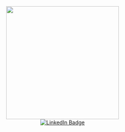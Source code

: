 <!--### Hi there 👋


**Rupankar/Rupankar** is a ✨ _special_ ✨ repository because its `README.md` (this file) appears on your GitHub profile.

Here are some ideas to get you started:

- 🔭 I’m currently working on ...
- 🌱 I’m currently learning ...
- 👯 I’m looking to collaborate on ...
- 🤔 I’m looking for help with ...
- 💬 Ask me about ...
- 📫 How to reach me: ...
- 😄 Pronouns: ...
- ⚡ Fun fact: ...
-->

<div id="header" align="center">
  <img src="https://media.giphy.com/media/wLNuW1tCKRiPmDV5Y4/giphy.gif" width="300"/>
</div>

<div id="badges" align="center">
  <a href="https://www.linkedin.com/in/rupankar-sharma-53700b172">
    <img src="https://img.shields.io/badge/LinkedIn-blue?style=for-the-badge&logo=linkedin&logoColor=white" alt="LinkedIn Badge"/>
</div>

